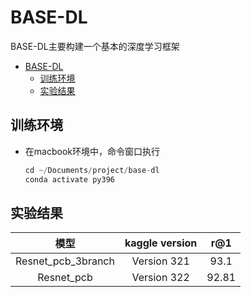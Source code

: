 
# BASE-DL

BASE-DL主要构建一个基本的深度学习框架

- [BASE-DL](#base-dl)
  - [训练环境](#训练环境)
  - [实验结果](#实验结果)


## 训练环境  

- 在macbook环境中，命令窗口执行

    ```python 
    cd ~/Documents/project/base-dl
    conda activate py396
    ```

## 实验结果

|        模型        | kaggle version |  r@1  |
| :----------------: | :------------: | :---: |
| Resnet_pcb_3branch |  Version 321   | 93.1  |
|     Resnet_pcb     |  Version 322   | 92.81 |

    
    